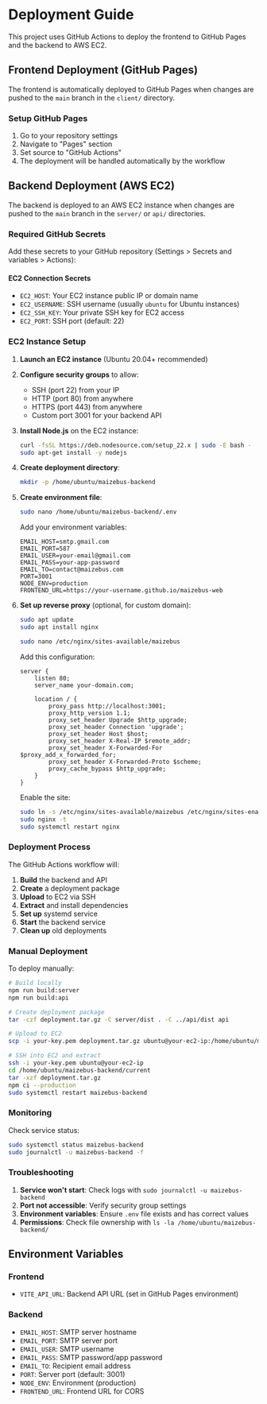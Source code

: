 # Deployment Guide

This project uses GitHub Actions to deploy the frontend to GitHub Pages and the backend to AWS EC2.

## Frontend Deployment (GitHub Pages)

The frontend is automatically deployed to GitHub Pages when changes are pushed to the `main` branch in the `client/` directory.

### Setup GitHub Pages

1. Go to your repository settings
2. Navigate to "Pages" section
3. Set source to "GitHub Actions"
4. The deployment will be handled automatically by the workflow

## Backend Deployment (AWS EC2)

The backend is deployed to an AWS EC2 instance when changes are pushed to the `main` branch in the `server/` or `api/` directories.

### Required GitHub Secrets

Add these secrets to your GitHub repository (Settings > Secrets and variables > Actions):

#### EC2 Connection Secrets
- `EC2_HOST`: Your EC2 instance public IP or domain name
- `EC2_USERNAME`: SSH username (usually `ubuntu` for Ubuntu instances)
- `EC2_SSH_KEY`: Your private SSH key for EC2 access
- `EC2_PORT`: SSH port (default: 22)

### EC2 Instance Setup

1. **Launch an EC2 instance** (Ubuntu 20.04+ recommended)
2. **Configure security groups** to allow:
   - SSH (port 22) from your IP
   - HTTP (port 80) from anywhere
   - HTTPS (port 443) from anywhere
   - Custom port 3001 for your backend API

3. **Install Node.js** on the EC2 instance:
   ```bash
   curl -fsSL https://deb.nodesource.com/setup_22.x | sudo -E bash -
   sudo apt-get install -y nodejs
   ```

4. **Create deployment directory**:
   ```bash
   mkdir -p /home/ubuntu/maizebus-backend
   ```

5. **Create environment file**:
   ```bash
   sudo nano /home/ubuntu/maizebus-backend/.env
   ```
   Add your environment variables:
   ```env
   EMAIL_HOST=smtp.gmail.com
   EMAIL_PORT=587
   EMAIL_USER=your-email@gmail.com
   EMAIL_PASS=your-app-password
   EMAIL_TO=contact@maizebus.com
   PORT=3001
   NODE_ENV=production
   FRONTEND_URL=https://your-username.github.io/maizebus-web
   ```

6. **Set up reverse proxy** (optional, for custom domain):
   ```bash
   sudo apt update
   sudo apt install nginx
   
   sudo nano /etc/nginx/sites-available/maizebus
   ```
   Add this configuration:
   ```nginx
   server {
       listen 80;
       server_name your-domain.com;
       
       location / {
           proxy_pass http://localhost:3001;
           proxy_http_version 1.1;
           proxy_set_header Upgrade $http_upgrade;
           proxy_set_header Connection 'upgrade';
           proxy_set_header Host $host;
           proxy_set_header X-Real-IP $remote_addr;
           proxy_set_header X-Forwarded-For $proxy_add_x_forwarded_for;
           proxy_set_header X-Forwarded-Proto $scheme;
           proxy_cache_bypass $http_upgrade;
       }
   }
   ```
   Enable the site:
   ```bash
   sudo ln -s /etc/nginx/sites-available/maizebus /etc/nginx/sites-enabled/
   sudo nginx -t
   sudo systemctl restart nginx
   ```

### Deployment Process

The GitHub Actions workflow will:

1. **Build** the backend and API
2. **Create** a deployment package
3. **Upload** to EC2 via SSH
4. **Extract** and install dependencies
5. **Set up** systemd service
6. **Start** the backend service
7. **Clean up** old deployments

### Manual Deployment

To deploy manually:

```bash
# Build locally
npm run build:server
npm run build:api

# Create deployment package
tar -czf deployment.tar.gz -C server/dist . -C ../api/dist api

# Upload to EC2
scp -i your-key.pem deployment.tar.gz ubuntu@your-ec2-ip:/home/ubuntu/maizebus-backend/current/

# SSH into EC2 and extract
ssh -i your-key.pem ubuntu@your-ec2-ip
cd /home/ubuntu/maizebus-backend/current
tar -xzf deployment.tar.gz
npm ci --production
sudo systemctl restart maizebus-backend
```

### Monitoring

Check service status:
```bash
sudo systemctl status maizebus-backend
sudo journalctl -u maizebus-backend -f
```

### Troubleshooting

1. **Service won't start**: Check logs with `sudo journalctl -u maizebus-backend`
2. **Port not accessible**: Verify security group settings
3. **Environment variables**: Ensure `.env` file exists and has correct values
4. **Permissions**: Check file ownership with `ls -la /home/ubuntu/maizebus-backend/`

## Environment Variables

### Frontend
- `VITE_API_URL`: Backend API URL (set in GitHub Pages environment)

### Backend
- `EMAIL_HOST`: SMTP server hostname
- `EMAIL_PORT`: SMTP server port
- `EMAIL_USER`: SMTP username
- `EMAIL_PASS`: SMTP password/app password
- `EMAIL_TO`: Recipient email address
- `PORT`: Server port (default: 3001)
- `NODE_ENV`: Environment (production)
- `FRONTEND_URL`: Frontend URL for CORS